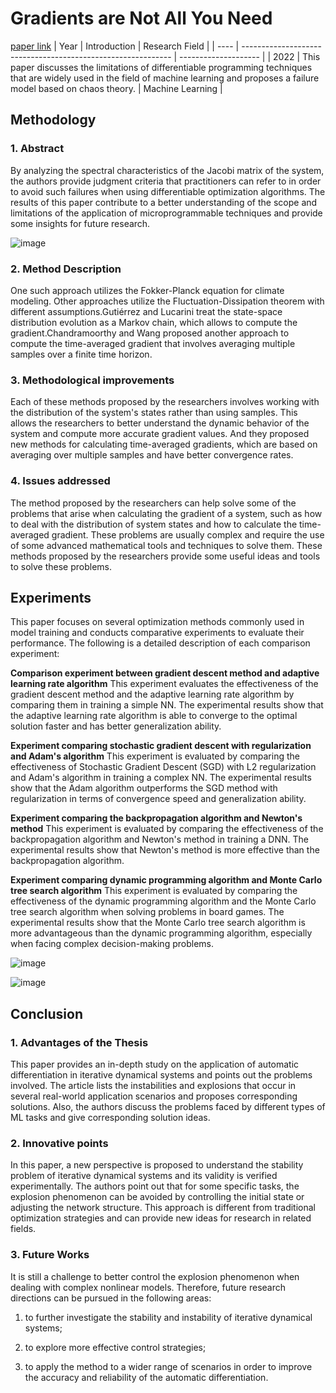 # Gradients are Not All You Need
[paper link](https://arxiv.org/pdf/2111.05803) 
| Year | Introduction                                                         | Research Field                 |
| ---- | ------------------------------------------------------------ | -------------------- |
| 2022 | This paper discusses the limitations of differentiable programming techniques that are widely used in the field of machine learning and proposes a failure model based on chaos theory.         | Machine Learning          |

## Methodology

### 1. Abstract
  By analyzing the spectral characteristics of the Jacobi matrix of the system, the authors provide judgment criteria that practitioners can refer to in order to avoid such failures when using differentiable optimization algorithms. The results of this paper contribute to a better understanding of the scope and limitations of the application of microprogrammable techniques and provide some insights for future research.
  
  ![image](https://github.com/user-attachments/assets/3f932ddd-d98e-4166-9081-b352f70340d6)

### 2. Method Description 
  One such approach utilizes the Fokker-Planck equation for climate modeling. Other approaches utilize the Fluctuation-Dissipation theorem with different assumptions.Gutiérrez and Lucarini treat the state-space distribution evolution as a Markov chain, which allows to compute the gradient.Chandramoorthy and Wang proposed another approach to compute the time-averaged gradient that involves averaging multiple samples over a finite time horizon.

### 3. Methodological improvements
  Each of these methods proposed by the researchers involves working with the distribution of the system's states rather than using samples. This allows the researchers to better understand the dynamic behavior of the system and compute more accurate gradient values. And they proposed new methods for calculating time-averaged gradients, which are based on averaging over multiple samples and have better convergence rates.
  
### 4. Issues addressed 
  The method proposed by the researchers can help solve some of the problems that arise when calculating the gradient of a system, such as how to deal with the distribution of system states and how to calculate the time-averaged gradient. These problems are usually complex and require the use of some advanced mathematical tools and techniques to solve them. These methods proposed by the researchers provide some useful ideas and tools to solve these problems.
  
## Experiments
  This paper focuses on several optimization methods commonly used in model training and conducts comparative experiments to evaluate their performance. The following is a detailed description of each comparison experiment:

**Comparison experiment between gradient descent method and adaptive learning rate algorithm**
This experiment evaluates the effectiveness of the gradient descent method and the adaptive learning rate algorithm by comparing them in training a simple NN. The experimental results show that the adaptive learning rate algorithm is able to converge to the optimal solution faster and has better generalization ability.

**Experiment comparing stochastic gradient descent with regularization and Adam's algorithm**
This experiment is evaluated by comparing the effectiveness of Stochastic Gradient Descent (SGD) with L2 regularization and Adam's algorithm in training a complex NN. The experimental results show that the Adam algorithm outperforms the SGD method with regularization in terms of convergence speed and generalization ability.

**Experiment comparing the backpropagation algorithm and Newton's method**
This experiment is evaluated by comparing the effectiveness of the backpropagation algorithm and Newton's method in training a DNN. The experimental results show that Newton's method is more effective than the backpropagation algorithm.

**Experiment comparing dynamic programming algorithm and Monte Carlo tree search algorithm**
This experiment is evaluated by comparing the effectiveness of the dynamic programming algorithm and the Monte Carlo tree search algorithm when solving problems in board games. The experimental results show that the Monte Carlo tree search algorithm is more advantageous than the dynamic programming algorithm, especially when facing complex decision-making problems.

![image](https://github.com/user-attachments/assets/b0b606d0-ef2c-4b0b-9506-33052e91f8f5)

![image](https://github.com/user-attachments/assets/4f0730dd-b6cc-42e2-9ee2-85efb1afea04)

## Conclusion

### 1. Advantages of the Thesis
  This paper provides an in-depth study on the application of automatic differentiation in iterative dynamical systems and points out the problems involved. The article lists the instabilities and explosions that occur in several real-world application scenarios and proposes corresponding solutions. Also, the authors discuss the problems faced by different types of ML tasks and give corresponding solution ideas.
  
### 2. Innovative points
 In this paper, a new perspective is proposed to understand the stability problem of iterative dynamical systems and its validity is verified experimentally. The authors point out that for some specific tasks, the explosion phenomenon can be avoided by controlling the initial state or adjusting the network structure. This approach is different from traditional optimization strategies and can provide new ideas for research in related fields.
 
### 3. Future Works
It is still a challenge to better control the explosion phenomenon when dealing with complex nonlinear models. Therefore, future research directions can be pursued in the following areas: 

1. to further investigate the stability and instability of iterative dynamical systems;

2. to explore more effective control strategies;

3. to apply the method to a wider range of scenarios in order to improve the accuracy and reliability of the automatic differentiation.

